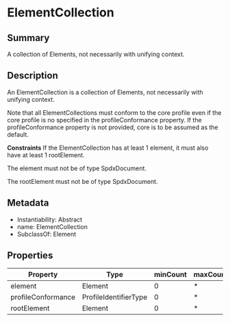 <!-- Automatically generated by spec-parser v2.0.0 on 2023-12-27T15:02:03.969017+00:00 -->
<!-- SPDX-License-Identifier: Community-Spec-1.0 -->

# ElementCollection

## Summary

A collection of Elements, not necessarily with unifying context.


## Description

An ElementCollection is a collection of Elements, not necessarily with unifying context.

Note that all ElementCollections must conform to the core profile even if the core profile is no specified in the profileConformance property.
If the profileConformance property is not provided, core is to be assumed as the default.

**Constraints**
If the ElementCollection has at least 1 element, it must also have at least 1 rootElement.

The element must not be of type SpdxDocument.

The rootElement must not be of type SpdxDocument.


## Metadata

- Instantiability: Abstract
- name: ElementCollection
- SubclassOf: Element



## Properties

| Property | Type | minCount | maxCount |
|---|---|---|---|
| element | Element | 0 | * |
| profileConformance | ProfileIdentifierType | 0 | * |
| rootElement | Element | 0 | * |

